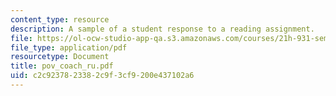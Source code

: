 ```yaml
---
content_type: resource
description: A sample of a student response to a reading assignment.
file: https://ol-ocw-studio-app-qa.s3.amazonaws.com/courses/21h-931-seminar-in-historical-methods-spring-2004/c2c9237823382c9f3cf9200e437102a6_pov_coach_ru.pdf
file_type: application/pdf
resourcetype: Document
title: pov_coach_ru.pdf
uid: c2c92378-2338-2c9f-3cf9-200e437102a6
---
```

